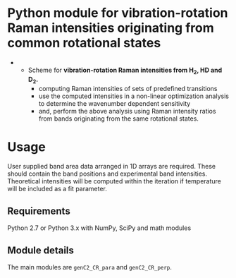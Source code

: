 
# Python module for vibration-rotation Raman intensities originating from common rotational states

+ - Scheme for **vibration-rotation Raman intensities from H<sub>2</sub>, HD and D<sub>2</sub>.**
    + computing Raman intensities of sets of predefined transitions
    + use the computed intensities in a non-linear optimization analysis to determine the wavenumber dependent sensitivity
    + and, perform the above analysis using Raman intensity ratios from bands originating from the same rotational states.


# Usage
User supplied band area data arranged in 1D arrays are required. These should contain the band positions and experimental band intensities. Theoretical intensities will be computed within the iteration if temperature will be included as a fit parameter.

Requirements
----------------
Python 2.7 or Python 3.x with NumPy, SciPy and math modules


Module details
----------------

The main modules are `genC2_CR_para` and `genC2_CR_perp`.
